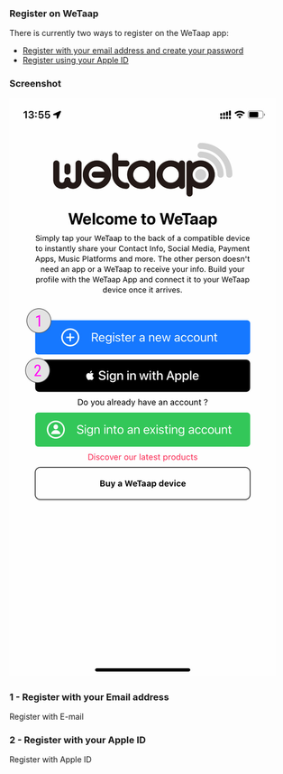 ### **Register on WeTaap** <a name="register"></a>

There is currently two ways to register on the WeTaap app:

- [Register with your email address and create your password](../tutorials/how-to-register.md#register-with-email)
- [Register using your Apple ID](../tutorials/how-to-register.md#register-with-apple-id)

### **Screenshot** <a name="screenshots"></a>
![Register](../images/tutorials/register/register.jpg)

### **1 - Register with your Email address** <a name="register-with-email"></a>
Register with E-mail

### **2 - Register with your Apple ID** <a name="register-with-apple-id"></a>
Register with Apple ID